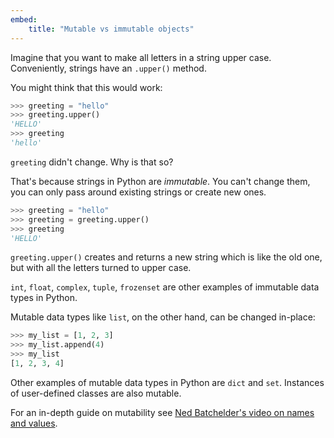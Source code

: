 ```yaml
---
embed:
    title: "Mutable vs immutable objects"
---
```

Imagine that you want to make all letters in a string upper case. Conveniently, strings have an `.upper()` method.

You might think that this would work:
```python
>>> greeting = "hello"
>>> greeting.upper()
'HELLO'
>>> greeting
'hello'
```

`greeting` didn't change. Why is that so?

That's because strings in Python are _immutable_. You can't change them, you can only pass around existing strings or create new ones.

```python
>>> greeting = "hello"
>>> greeting = greeting.upper()
>>> greeting
'HELLO'
```

`greeting.upper()` creates and returns a new string which is like the old one, but with all the letters turned to upper case.

`int`, `float`, `complex`, `tuple`, `frozenset` are other examples of immutable data types in Python.

Mutable data types like `list`, on the other hand, can be changed in-place:
```python
>>> my_list = [1, 2, 3]
>>> my_list.append(4)
>>> my_list
[1, 2, 3, 4]
```

Other examples of mutable data types in Python are `dict` and `set`. Instances of user-defined classes are also mutable.

For an in-depth guide on mutability see [Ned Batchelder's video on names and values](https://youtu.be/_AEJHKGk9ns/).
